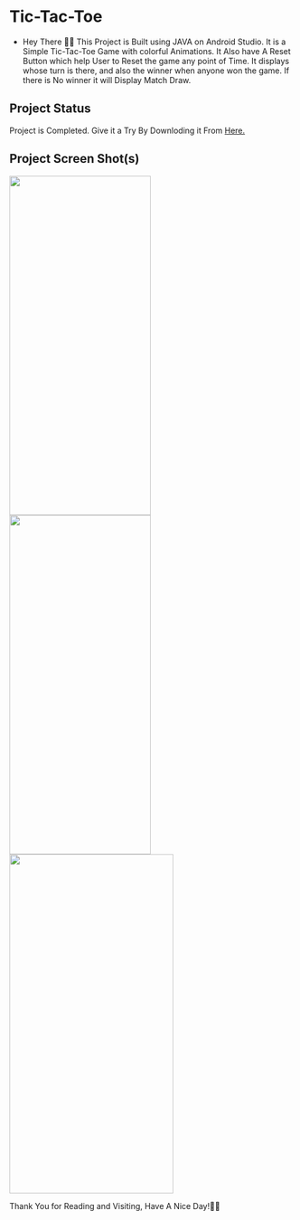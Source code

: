 # **Tic-Tac-Toe**


- Hey There 🙋‍♂️ This Project is Built using JAVA on Android Studio. It is a Simple Tic-Tac-Toe Game with colorful Animations. It Also have A Reset Button which help User to 
Reset the game any point of Time. It displays whose turn is there, and also the winner when anyone won the game. If there is No winner it will Display Match Draw.

## **Project Status**
Project is Completed. Give it a Try By Downloding it From [Here.](https://github.com/hmmRahul/Tic-Tac-Toe/blob/main/app-debug.apk?raw=true)

## **Project Screen Shot(s)**

<img  align = "left" width="250" height="600" src="https://i.postimg.cc/yY4yN3rH/Screenshot-20210725-142708.png">
<img  align = "left" width="250" height="600" src="https://i.postimg.cc/sgKYK6fj/Screenshot-20210725-142718.png">
<img  width="290" height="600" src="https://s6.gifyu.com/images/win-matchbf0ca9560db448a5.gif">


Thank You for Reading and Visiting, Have A Nice Day!💚💙
